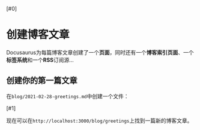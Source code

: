 [#0]

# 创建博客文章

Docusaurus为每篇博客文章创建了一个**页面**，同时还有一个**博客索引页面**、一个**标签系统**和一个**RSS**订阅源...

## 创建你的第一篇文章

在`blog/2021-02-28-greetings.md`中创建一个文件：

[#1]

现在可以在`http://localhost:3000/blog/greetings`上找到一篇新的博客文章。